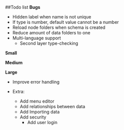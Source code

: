 ##Todo list
**Bugs**
* Hidden label when name is not unique
* If type is number, default value cannot be a number 
* Reload node folders when schema is created
* Reduce amount of data folders to one
* Multi-language support
    * Second layer type-checking

**Small**

**Medium**

**Large**
* Improve error handling

* Extra:
    * Add menu editor
    * Add relationships between data
    * Add Importing data
    * Add security
        * Add user login